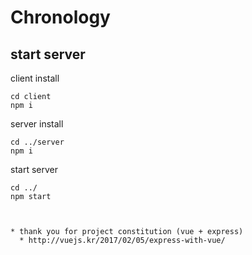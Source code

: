 # Chronology
## start server
client install
```
cd client 
npm i
```

server install
```
cd ../server
npm i
```

start server
```
cd ../
npm start



* thank you for project constitution (vue + express)
  * http://vuejs.kr/2017/02/05/express-with-vue/